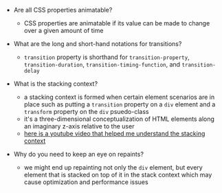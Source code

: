 - Are all CSS properties animatable?
  - CSS properties are animatable if its value can be made to change over a given amount of time

- What are the long and short-hand notations for transitions?
  - `transition` property is shorthand for `transition-property`, `transition-duration`, `transition-timing-function`, and `transition-delay`

- What is the stacking context?
  - a stacking context is formed when certain element scenarios are in place such as putting a `transition` property on a `div` element and a `transform` property on the `div` psuedo-class
  - it's a three-dimensional conceptualization of HTML elements along an imaginary z-axis relative to the user
  - [here is a youtube video that helped me understand the stacking context](https://www.youtube.com/watch?v=xBPgSc_62rw)

- Why do you need to keep an eye on repaints?
  - we might end up repainting not only the `div` element, but every element that is stacked on top of it in the stack context which may cause optimization and performance issues